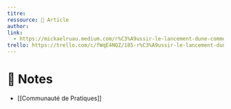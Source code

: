 ```yaml
---
titre: 
ressource: 📰 Article
author: 
link:
  - https://mickaelruau.medium.com/r%C3%A9ussir-le-lancement-dune-communaut%C3%A9-4-vous-prendrez-bien-un-peu-de-recul-199689c411ec
trello: https://trello.com/c/fWqE4NQZ/185-r%C3%A9ussir-le-lancement-dune-communaut%C3%A9-4-vous-prendrez-bien-un-peu-de-recul-by-mickael-ruau-medium
---
```

# 📝 Notes

- [[Communauté de Pratiques]]